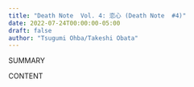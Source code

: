 ```yaml
---
title: "Death Note  Vol. 4: 恋心 (Death Note  #4)"
date: 2022-07-24T00:00:00-05:00
draft: false
author: "Tsugumi Ohba/Takeshi Obata"
---
```


SUMMARY

<!--more-->

CONTENT